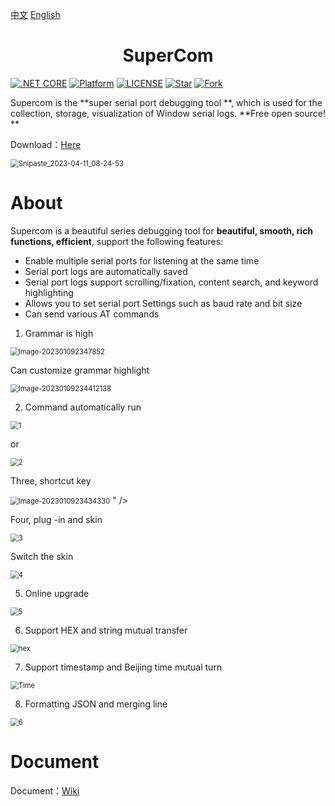 

[中文](README.md) [English](README_EN.md) 


<h1 align="center">SuperCom</h1>

[![.NET CORE](https://img.shields.io/badge/.NET%20Framework-4.7.2-d.svg)](#)
[![Platform](https://img.shields.io/badge/Platform-Win-brightgreen.svg)](#)
[![LICENSE](https://img.shields.io/badge/license-GPL%203.0-blue)](#)
[![Star](https://img.shields.io/github/stars/SuperStudio/SuperCom?label=Star%20this%20repo)](https://github.com/SuperStudio/SuperCom)
[![Fork](https://img.shields.io/github/forks/SuperStudio/SuperCom?label=Fork%20this%20repo)](https://github.com/SuperStudio/SuperCom/fork)

Supercom is the **super serial port debugging tool **, which is used for the collection, storage, visualization of Window serial logs. **Free open source! **

Download：[Here](https://github.com/SuperStudio/SuperCom/releases)

<img src="Image/Snipaste_2023-04-11_08-24-53.png" alt="Snipaste_2023-04-11_08-24-53" style="zoom:80%;" />

# About

Supercom is a beautiful series debugging tool for **beautiful, smooth,  rich functions, efficient**, support the following features:

- Enable multiple serial ports for listening at the same time
- Serial port logs are automatically saved
- Serial port logs support scrolling/fixation, content search, and keyword highlighting
- Allows you to set serial port Settings such as baud rate and bit size
- Can send various AT commands

1. Grammar is high

<img src = "Image/Image-20230109234347852.png" Alt = "Image-202301092347852" style="Zoom: 80%;" />

Can customize grammar highlight

<img src = "Image/Image-20230109234412138.png" Alt = "Image-20230109234412138" style="zoom: 80%;" />

2. Command automatically run

<img src = "Image/1.gif" alt = "1" style="zoom: 80%;" />

or

<img src = "Image/2.gif" Alt = "2" style="Zoom: 80%;" />

Three, shortcut key

<img src = "Image/Image-20230109234634330.png" Alt = "Image-2023010923434330" style="zoom: 80%;" /> " />

Four, plug -in and skin

<img src = "Image/3.gif" alt = "3" style="zoom: 80%;" />

Switch the skin

<img src = "Image/4.gif" alt = "4" style="zoom: 80%;" />

5. Online upgrade

<img src = "Image/5.gif" alt = "5" style="zoom: 80%;" />

6. Support HEX and string mutual transfer

<img src = "Image/hex.gif" alt = "hex" style="zoom: 80%;" />

7. Support timestamp and Beijing time mutual turn

<img src = "Image/Time.gif" alt = "Time" style="zoom: 80%;" />

8. Formatting JSON and merging line

<img src = "Image/6.gif" alt = "6" style="zoom: 80%;" />


# Document

Document：[Wiki](https://github.com/SuperStudio/SuperCom/wiki)
